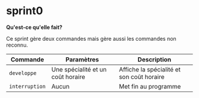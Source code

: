 # sprint0

**Qu'est-ce qu'elle fait?**

Ce sprint gère deux commandes mais gère aussi les commandes non reconnu.

Commande | Paramètres | Description
-------- | ---------- | -----------
`developpe` | Une spécialité et un coût horaire | Affiche la spécialité et son coût horaire
`interruption` | Aucun | Met fin au programme
